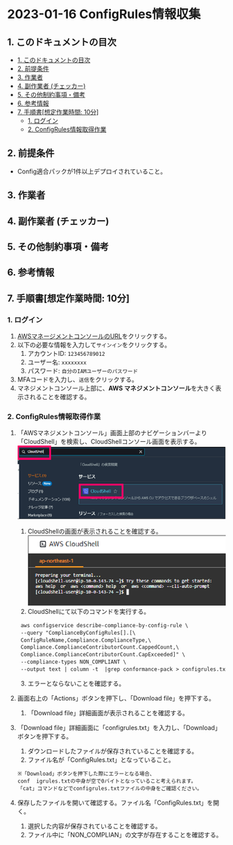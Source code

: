 <!-- omit in toc -->
# 2023-01-16  ConfigRules情報収集

## 1. このドキュメントの目次

- [1. このドキュメントの目次](#1-このドキュメントの目次)
- [2. 前提条件](#2-前提条件)
- [3. 作業者](#3-作業者)
- [4. 副作業者 (チェッカー)](#4-副作業者-チェッカー)
- [5. その他制約事項・備考](#5-その他制約事項備考)
- [6. 参考情報](#6-参考情報)
- [7. 手順書\[想定作業時間: 10分\]](#7-手順書想定作業時間-10分)
  - [1. ログイン](#1-ログイン)
  - [2. ConfigRules情報取得作業](#2-configrules情報取得作業)

## 2. 前提条件

- Config適合パックが1件以上デプロイされていること。

## 3. 作業者

## 4. 副作業者 (チェッカー)

## 5. その他制約事項・備考

## 6. 参考情報

## 7. 手順書[想定作業時間: 10分]

### 1. ログイン

1. [AWSマネージメントコンソールのURL](https://console.aws.amazon.com/console/home)をクリックする。
2. 以下の必要な情報を入力して`サインイン`をクリックする。
    1. アカウントID: `123456789012`
    2. ユーザー名: `xxxxxxxx`
    3. パスワード: `自分のIAMユーザーのパスワード`
3. MFAコードを入力し、`送信`をクリックする。
4. マネジメントコンソール上部に、**AWS マネジメントコンソール**を大きく表示されることを確認する。

### 2. ConfigRules情報取得作業

1. 「AWSマネジメントコンソール」画面上部のナビゲーションバーより「CloudShell」を検索し、CloudShellコンソール画面を表示する。  
 ![ConfigRules情報収集](./image/ConfigRules情報収集001.png)
    1. CloudShellの画面が表示されることを確認する。  
 ![ConfigRules情報収集](./image/ConfigRules情報収集002.png)
    2. CloudShellにて以下のコマンドを実行する。  
  
     ```txt
      aws configservice describe-compliance-by-config-rule \
      --query "ComplianceByConfigRules[].[\
      ConfigRuleName,Compliance.ComplianceType,\
      Compliance.ComplianceContributorCount.CappedCount,\
      Compliance.ComplianceContributorCount.CapExceeded]" \
      --compliance-types NON_COMPLIANT \
      --output text | column -t  |grep conformance-pack > configrules.txt
     ```  

    3. エラーとならないことを確認する。
2. 画面右上の「Actions」ボタンを押下し、「Download file」を押下する。
    1. 「Download file」詳細画面が表示されることを確認する。
3. 「Download file」詳細画面に「configrules.txt」を入力し、「Download」ボタンを押下する。
    1. ダウンロードしたファイルが保存されていることを確認する。
    2. ファイル名が「ConfigRules.txt」となっていること。

     ```txt
     ※「Download」ボタンを押下した際にエラーとなる場合、  
     conf  igrules.txtの中身が空で0バイトとなっていること考えられます。  
     「cat」コマンドなどでconfigrules.txtファイルの中身をご確認ください。
     ```

4. 保存したファイルを開いて確認する。ファイル名「ConfigRules.txt」を開く。
    1. 選択した内容が保存されていることを確認する。
    2. ファイル中に「NON_COMPLIAN」の文字が存在することを確認する。
  